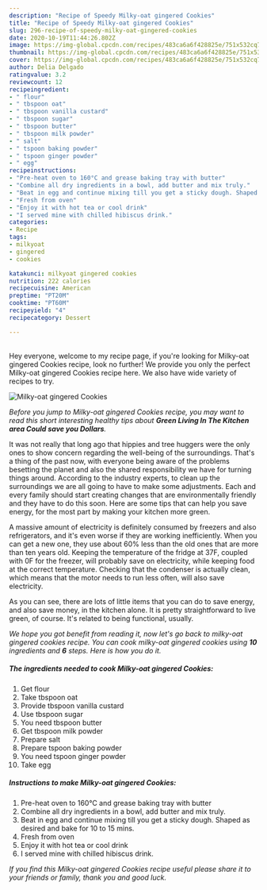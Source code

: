 ```yaml
---
description: "Recipe of Speedy Milky-oat gingered Cookies"
title: "Recipe of Speedy Milky-oat gingered Cookies"
slug: 296-recipe-of-speedy-milky-oat-gingered-cookies
date: 2020-10-19T11:44:26.802Z
image: https://img-global.cpcdn.com/recipes/483ca6a6f428825e/751x532cq70/milky-oat-gingered-cookies-recipe-main-photo.jpg
thumbnail: https://img-global.cpcdn.com/recipes/483ca6a6f428825e/751x532cq70/milky-oat-gingered-cookies-recipe-main-photo.jpg
cover: https://img-global.cpcdn.com/recipes/483ca6a6f428825e/751x532cq70/milky-oat-gingered-cookies-recipe-main-photo.jpg
author: Delia Delgado
ratingvalue: 3.2
reviewcount: 12
recipeingredient:
- " flour"
- " tbspoon oat"
- " tbspoon vanilla custard"
- " tbspoon sugar"
- " tbspoon butter"
- " tbspoon milk powder"
- " salt"
- " tspoon baking powder"
- " tspoon ginger powder"
- " egg"
recipeinstructions:
- "Pre-heat oven to 160°C and grease baking tray with butter"
- "Combine all dry ingredients in a bowl, add butter and mix truly."
- "Beat in egg and continue mixing till you get a sticky dough. Shaped as desired and bake for 10 to 15 mins."
- "Fresh from oven"
- "Enjoy it with hot tea or cool drink"
- "I served mine with chilled hibiscus drink."
categories:
- Recipe
tags:
- milkyoat
- gingered
- cookies

katakunci: milkyoat gingered cookies 
nutrition: 222 calories
recipecuisine: American
preptime: "PT20M"
cooktime: "PT60M"
recipeyield: "4"
recipecategory: Dessert

---
```

<br>
Hey everyone, welcome to my recipe page, if you're looking for Milky-oat gingered Cookies recipe, look no further! We provide you only the perfect Milky-oat gingered Cookies recipe here. We also have wide variety of recipes to try.
<br>


![Milky-oat gingered Cookies](https://img-global.cpcdn.com/recipes/483ca6a6f428825e/751x532cq70/milky-oat-gingered-cookies-recipe-main-photo.jpg)

<i>Before you jump to Milky-oat gingered Cookies recipe, you may want to read this short interesting healthy tips about 
<strong>Green Living In The Kitchen area Could save you Dollars</strong>.</i>
</br>

It was not really that long ago that hippies and tree huggers were the only ones to show concern regarding the well-being of the surroundings. That's a thing of the past now, with everyone being aware of the problems besetting the planet and also the shared responsibility we have for turning things around. According to the industry experts, to clean up the surroundings we are all going to have to make some adjustments. Each and every family should start creating changes that are environmentally friendly and they have to do this soon. Here are some tips that can help you save energy, for the most part by making your kitchen more green.

A massive amount of electricity is definitely consumed by freezers and also refrigerators, and it's even worse if they are working inefficiently. When you can get a new one, they use about 60% less than the old ones that are more than ten years old. Keeping the temperature of the fridge at 37F, coupled with 0F for the freezer, will probably save on electricity, while keeping food at the correct temperature. Checking that the condenser is actually clean, which means that the motor needs to run less often, will also save electricity.

As you can see, there are lots of little items that you can do to save energy, and also save money, in the kitchen alone. It is pretty straightforward to live green, of course. It's related to being functional, usually.


<i>We hope you got benefit from reading it, now let's go back to milky-oat gingered cookies recipe. You can cook milky-oat gingered cookies using <strong>10</strong> ingredients and <strong>6</strong> steps. Here is how you do it.
</i>

##### The ingredients needed to cook Milky-oat gingered Cookies:

1. Get  flour
1. Take  tbspoon oat
1. Provide  tbspoon vanilla custard
1. Use  tbspoon sugar
1. You need  tbspoon butter
1. Get  tbspoon milk powder
1. Prepare  salt
1. Prepare  tspoon baking powder
1. You need  tspoon ginger powder
1. Take  egg


##### Instructions to make Milky-oat gingered Cookies:

1. Pre-heat oven to 160°C and grease baking tray with butter
1. Combine all dry ingredients in a bowl, add butter and mix truly.
1. Beat in egg and continue mixing till you get a sticky dough. Shaped as desired and bake for 10 to 15 mins.
1. Fresh from oven
1. Enjoy it with hot tea or cool drink
1. I served mine with chilled hibiscus drink.


<i>If you find this Milky-oat gingered Cookies recipe useful please share it to your friends or family, thank you and good luck.</i>
